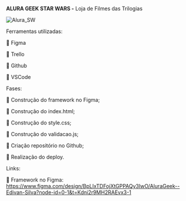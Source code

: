 **ALURA GEEK STAR WARS -** Loja de Filmes das Trilogias

![Alura_SW](https://github.com/user-attachments/assets/0ba9fa79-aba1-4d7c-acc3-ee78b11d3a49)

Ferramentas utilizadas:

🔹 Figma

🔹 Trello

🔹 Github

🔹 VSCode

Fases:

🔹 Construção do framework no Figma;

🔹 Construção do index.html;

🔹 Construção do style.css;

🔹 Construção do validacao.js;

🔹 Criação repositório no Github;

🔹 Realização do deploy.


Links:

🔹 Framework no Figma: https://www.figma.com/design/BpLIxTDFojXtGPPAQy3IwO/AluraGeek--Edivan-Silva?node-id=0-1&t=Kdni2r9MH2RAEvx3-1

